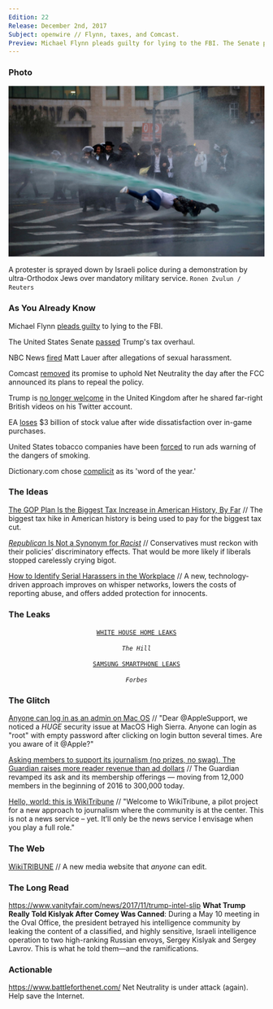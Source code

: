 ```yaml
---
Edition: 22
Release: December 2nd, 2017
Subject: openwire // Flynn, taxes, and Comcast.
Preview: Michael Flynn pleads guilty for lying to the FBI. The Senate passed Trump's tax bill. Comcast works against Net Neutrality.
---
```


### Photo

![israel.jpg](israel.jpg)

A protester is sprayed down by Israeli police during a demonstration by ultra-Orthodox Jews over mandatory military service.
`Ronen Zvulun / Reuters`

### As You Already Know
Michael Flynn [pleads guilty](http://www.bbc.com/news/world-us-canada-42192080) to lying to the FBI.

The United States Senate [passed](http://www.bbc.com/news/world-us-canada-42205181) Trump's tax overhaul.

NBC News [fired](http://money.cnn.com/2017/11/29/media/matt-lauer/index.html) Matt Lauer after allegations of sexual harassment.

Comcast [removed](https://arstechnica.com/tech-policy/2017/11/comcast-deleted-net-neutrality-pledge-the-same-day-fcc-announced-repeal/) its promise to uphold Net Neutrality the day after the FCC announced its plans to repeal the policy.

Trump is [no longer welcome](https://www.cnbc.com/2017/11/30/londons-mayor-says-trump-not-welcome-in-uk-after-islam-tweets.html) in the United Kingdom after he shared far-right British videos on his Twitter account.

EA [loses](https://www.cnbc.com/2017/11/28/eas-day-of-reckoning-is-here-after-star-wars-game-uproar.html) $3 billion of stock value after wide dissatisfaction over in-game purchases.

United States tobacco companies have been [forced](http://www.abc.net.au/news/2017-11-26/big-tobacco-forced-to-advertise-admissions-in-us/9194960) to run ads warning of the dangers of smoking.

Dictionary.com chose [complicit](http://news3lv.com/news/entertainment/dictionarycom-chooses-complicit-as-its-word-of-the-year) as its 'word of the year.'

### The Ideas

[The GOP Plan Is the Biggest Tax Increase in American History, By Far](https://theintercept.com/2017/12/01/the-gop-plan-is-the-biggest-tax-increase-in-american-history-by-far/) // The biggest tax hike in American history is being used to pay for the biggest tax cut.

[*Republican* Is Not a Synonym for *Racist*](https://www.theatlantic.com/magazine/archive/2017/12/conservatism-without-bigotry/544128/) // Conservatives must reckon with their policies’ discriminatory effects. That would be more likely if liberals stopped carelessly crying bigot.

[How to Identify Serial Harassers in the Workplace](https://www.theatlantic.com/politics/archive/2017/11/whisper-networks-20/546311/) // A new, technology-driven approach improves on whisper networks, lowers the costs of reporting abuse, and offers added protection for innocents.  

### The Leaks

<center>

[`WHITE HOUSE HOME LEAKS`](http://thehill.com/homenews/administration/362685-tillerson-under-pressure-after-white-house-plan-leaks)

*`The Hill`*

[`SAMSUNG SMARTPHONE LEAKS`](https://www.forbes.com/sites/gordonkelly/2017/11/30/samsung-galaxy-smartphone-new-release-date-price-specs/#5d58b22c5627)

*`Forbes`*

</center>

### The Glitch
[Anyone can log in as an admin on Mac OS](https://twitter.com/lemiorhan/status/935578694541770752) // "Dear @AppleSupport, we noticed a *HUGE* security issue at MacOS High Sierra. Anyone can login as "root" with empty password after clicking on login button several times. Are you aware of it @Apple?"

[Asking members to support its journalism (no prizes, no swag), The Guardian raises more reader revenue than ad dollars](http://www.niemanlab.org/2017/11/asking-members-to-support-its-journalism-no-prizes-no-swag-the-guardian-raises-more-reader-revenue-than-ad-dollars/) // The Guardian revamped its ask and its membership offerings — moving from 12,000 members in the beginning of 2016 to 300,000 today.

[Hello, world: this is WikiTribune](https://www.wikitribune.com/story/2017/10/30/media/hello-world/13988/) // "Welcome to WikiTribune, a pilot project for a new approach to journalism where the community is at the center. This is not a news service – yet. It’ll only be the news service I envisage when you play a full role."

### The Web

[WikiTRIBUNE](http://wikitribune.com/) // A new media website that *anyone* can edit.

### The Long Read
https://www.vanityfair.com/news/2017/11/trump-intel-slip **What Trump Really Told Kislyak After Comey Was Canned**: During a May 10 meeting in the Oval Office, the president betrayed his intelligence community by leaking the content of a classified, and highly sensitive, Israeli intelligence operation to two high-ranking Russian envoys, Sergey Kislyak and Sergey Lavrov. This is what he told them—and the ramifications.

### Actionable
https://www.battleforthenet.com/ Net Neutrality is under attack (again). Help save the Internet.
